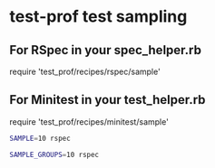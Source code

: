 # test-prof test sampling

## For RSpec in your spec_helper.rb
require 'test_prof/recipes/rspec/sample'

## For Minitest in your test_helper.rb
require 'test_prof/recipes/minitest/sample'

```bash
SAMPLE=10 rspec

SAMPLE_GROUPS=10 rspec
```
